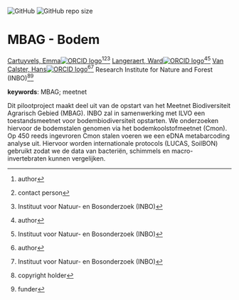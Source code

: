 <!-- spell-check: ignore:start -->
<!-- badges: start -->
![GitHub](https://img.shields.io/github/license/inbo/mbag-bodem)
![GitHub repo size](https://img.shields.io/github/repo-size/inbo/mbag-bodem)
<!-- badges: end -->

# MBAG - Bodem

[Cartuyvels, Emma![ORCID logo](https://info.orcid.org/wp-content/uploads/2019/11/orcid_16x16.png)](https://orcid.org/0000-0001-7856-6360)[^aut][^cre][^inbo.be]
[Langeraert, Ward![ORCID logo](https://info.orcid.org/wp-content/uploads/2019/11/orcid_16x16.png)](https://orcid.org/0000-0002-5900-8109)[^aut][^inbo.be]
[Van Calster, Hans![ORCID logo](https://info.orcid.org/wp-content/uploads/2019/11/orcid_16x16.png)](https://orcid.org/0000-0001-8595-8426)[^aut][^inbo.be]
Research Institute for Nature and Forest (INBO)[^cph][^fnd]

[^cph]: copyright holder
[^fnd]: funder
[^aut]: author
[^cre]: contact person
[^inbo.be]: Instituut voor Natuur- en Bosonderzoek (INBO)

**keywords**: MBAG; meetnet
<!-- spell-check: ignore:end -->

<!-- community: inbo -->

<!-- description: start -->
Dit pilootproject maakt deel uit van de opstart van het Meetnet Biodiversiteit Agrarisch Gebied (MBAG). INBO zal in samenwerking met ILVO een toestandsmeetnet voor bodembiodiversiteit opstarten. We onderzoeken hiervoor de bodemstalen genomen via het bodemkoolstofmeetnet (Cmon).
Op 450 reeds ingevroren Cmon stalen voeren we een eDNA metabarcoding analyse uit. Hiervoor worden internationale protocols (LUCAS, SoilBON) gebruikt zodat we de data van bacteriën, schimmels en macro-invertebraten kunnen vergelijken.
<!-- description: end -->
